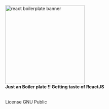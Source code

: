 <img src="https://facebook.github.io/react/img/logo.svg" height="250" width="250" alt="react boilerplate banner"/>

<br />

<div><strong>Just an Boiler plate !! Getting taste of ReactJS</strong></div>

<br />



License GNU Public
